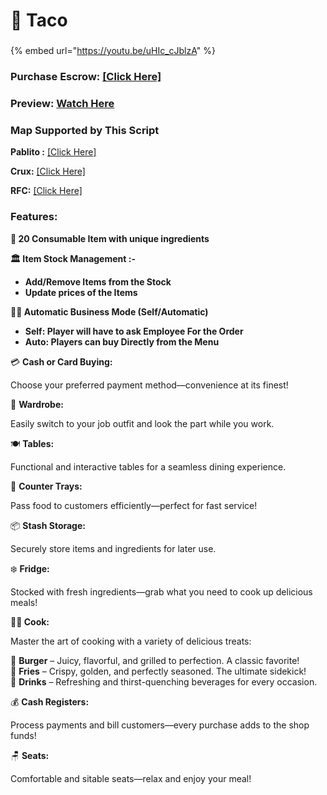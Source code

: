# 🌮 Taco

###

{% embed url="https://youtu.be/uHIc_cJblzA" %}

### Purchase Escrow: [\[Click Here\]](https://pulsescripts.com/product/6707937)

### Preview: [Watch Here](https://youtu.be/uHIc_cJblzA)

### Map Supported by This Script

**Pablito :** [\[Click Here\]](https://www.gta5-mods.com/maps/taco-restaurant-mlo-add-on-fivem-pablitomamutopaputo)

**Crux:** [\[Click Here\]](https://crux.tebex.io/package/6239572)

**RFC:** [\[Click Here\]](https://store.rfcmapping.com/package/6268899)

### Features:

**🍞 20 Consumable Item with unique ingredients**

**🏛️ Item Stock Management :-**

* **Add/Remove Items from the Stock**
* **Update prices of the Items**

**👨‍💼 Automatic Business Mode (Self/Automatic)**

* **Self: Player will have to ask Employee For the Order**
* **Auto: Players can buy Directly from the Menu**

💳 **Cash or Card Buying:**&#x20;

Choose your preferred payment method—convenience at its finest!

👕 **Wardrobe:**&#x20;

Easily switch to your job outfit and look the part while you work.

🍽️ **Tables:**&#x20;

Functional and interactive tables for a seamless dining experience.

🛒 **Counter Trays:**&#x20;

Pass food to customers efficiently—perfect for fast service!

📦 **Stash Storage:**&#x20;

Securely store items and ingredients for later use.

❄️ **Fridge:**&#x20;

Stocked with fresh ingredients—grab what you need to cook up delicious meals!

**🧑‍🍳 Cook:**

Master the art of cooking with a variety of delicious treats:

🍔 **Burger** – Juicy, flavorful, and grilled to perfection. A classic favorite!\
🍟 **Fries** – Crispy, golden, and perfectly seasoned. The ultimate sidekick!\
🥤 **Drinks** – Refreshing and thirst-quenching beverages for every occasion.

💰 **Cash Registers:**&#x20;

Process payments and bill customers—every purchase adds to the shop funds!

🪑 **Seats:**&#x20;

Comfortable and sitable seats—relax and enjoy your meal!

